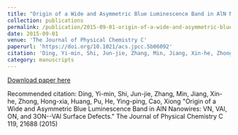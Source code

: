 ```yaml
---
title: "Origin of a Wide and Asymmetric Blue Luminescence Band in AlN Nanowires: VN, VAl, ON, and 3ON--VAl Surface Defects"
collection: publications
permalink: /publication/2015-09-01-origin-of-a-wide-and-asymmetric-blue-luminescence-band-in-aln-nanowires-vn-val-on-and-3on-val-surface-defects
date: 2015-09-01
venue: 'The Journal of Physical Chemistry C'
paperurl: 'https://doi.org/10.1021/acs.jpcc.5b06092'
citation: 'Ding, Yi-min, Shi, Jun-jie, Zhang, Min, Jiang, Xin-he, Zhong, Hong-xia, Huang, Pu, He, Ying-ping, Cao, Xiong &quot;Origin of a Wide and Asymmetric Blue Luminescence Band in AlN Nanowires: VN, VAl, ON, and 3ON--VAl Surface Defects.&quot; The Journal of Physical Chemistry C 119, 21688 (2015)'
category: manuscripts
---
```


<a href='https://doi.org/10.1021/acs.jpcc.5b06092'>Download paper here</a>

Recommended citation: Ding, Yi-min, Shi, Jun-jie, Zhang, Min, Jiang, Xin-he, Zhong, Hong-xia, Huang, Pu, He, Ying-ping, Cao, Xiong &quot;Origin of a Wide and Asymmetric Blue Luminescence Band in AlN Nanowires: VN, VAl, ON, and 3ON--VAl Surface Defects.&quot; The Journal of Physical Chemistry C 119, 21688 (2015)